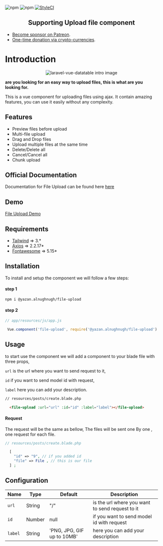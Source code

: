 ![npm](https://img.shields.io/npm/dm/@yazan.alnughnugh/file-upload)
![npm](https://img.shields.io/npm/v/@yazan.alnughnugh/file-upload)
[![StyleCI](https://github.styleci.io/repos/452773969/shield?branch=master)](https://github.styleci.io/repos/452773969?branch=master)

<h2 align="center">Supporting Upload file component</h2>

- [Become sponsor on Patreon](https://www.patreon.com/yazan_alnughnugh).
- [One-time donation via crypto-currencies](https://github.com/yazan-alnugnugh/laravel-datatable/blob/master/_docs/Donations/crypto/index.md).


# Introduction

<p align="center">
    <img src="art/intro-image.png" alt="laravel-vue-datatable intro image">
</p>

**are you looking for an easy way to upload files, this is what are you looking for.**

This is a vue component for uploading files using ajax. It contain amazing features, you can use it easily without any complexity.
## Features
- Preview files before upload
- Multi-file upload
- Drag and Drop files
- Upload multiple files at the same time
- Delete/Delete all
- Cancel/Cancel all
- Chunk upload

## Official Documentation

 Documentation for File Upload can be found here  [here](https://packages.tourismcaravan.com/docs/1/file-upload)

## Demo

 [File Upload Demo](https://packages.tourismcaravan.com/uploads)
 
## Requirements

* [Tailwind](https://tailwindcss.com/) => 3.*
* [Axios](https://github.com/axios/axios) => 2.2.17*
* [Fontawesome](fontawesome.com) => 5.15*


## Installation
   
 
To install and setup the component we will follow a few steps:

#### step 1 
```bash
npm i @yazan.alnughnugh/file-upload
```
#### step 2 
```javascript
// app/resources/js/app.js

 Vue.component('file-upload', require('@yazan.alnughnugh/file-upload').default);
```


## Usage
   
to start use the component we will add a component to your blade file with three props, 

   ```url``` is the url where you want to send request to it,
   
   ```id``` if you want to send model id with request,
   
   ```label``` here you can add your description.
   
```html
// resources/posts/create.blade.php

  <file-upload :url="url" :id="id" :label="label"></file-upload>

```

#### Request
The request will be the same as bellow, The files will be sent one By one , one request for each file.

```php
// resources/posts/create.blade.php

  [
    "id" => "9", // if you added id
    "file" => File , // this is our file
  ] ;   

```

## Configuration


| Name | Type | Default | Description  
| --- | --- | --- | --- |
| `url ` | String | "/" | is the url where you want to send request to it  |
| `id` | Number | null |  if you want to send model id with request |
| `label` | String | 'PNG, JPG, GIF up to 10MB' | here you can add your description |
